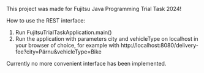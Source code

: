 This project was made for Fujitsu Java Programming Trial Task 2024!

How to use the REST interface:
1) Run FujitsuTrialTaskApplication.main()
2) Run the application with parameters city and vehicleType on localhost in your browser of choice, for example with http://localhost:8080/delivery-fee?city=Pärnu&vehicleType=Bike

Currently no more convenient interface has been implemented.
